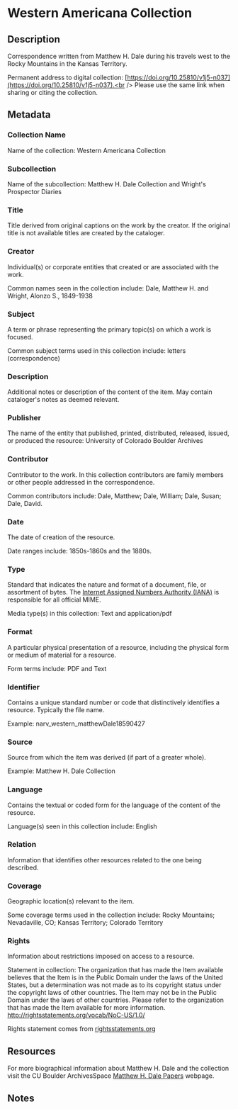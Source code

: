 # Western Americana Collection
## Description
Correspondence written from Matthew H. Dale during his travels west to the Rocky Mountains in the Kansas Territory.

Permanent address to digital collection: [https://doi.org/10.25810/v1j5-n037](https://doi.org/10.25810/v1j5-n037).<br /> 
Please use the same link when sharing or citing the collection.
## Metadata
### Collection Name
Name of the collection: Western Americana Collection
### Subcollection
Name of the subcollection: Matthew H. Dale Collection and Wright's Prospector Diaries
### Title
Title derived from original captions on the work by the creator. If the original title is not available titles are created by the cataloger.

### Creator
Individual(s) or corporate entities that created or are associated with the work. 

Common names seen in the collection include: Dale, Matthew H. and Wright, Alonzo S., 1849-1938
### Subject
A term or phrase representing the primary topic(s) on which a work is focused. 

Common subject terms used in this collection include: letters (correspondence)
### Description
Additional notes or description of the content of the item. May contain cataloger's notes as deemed relevant.
### Publisher
The name of the entity that published, printed, distributed, released, issued, or produced the resource: University of Colorado Boulder Archives
### Contributor
Contributor to the work. In this collection contributors are family members or other people addressed in the correspondence. 

Common contributors include: Dale, Matthew; Dale, William; Dale, Susan; Dale, David.
### Date
The date of creation of the resource. 

Date ranges include: 1850s-1860s and the 1880s.
### Type
Standard that indicates the nature and format of a document, file, or assortment of bytes. The [Internet Assigned Numbers Authority (IANA)](https://www.iana.org/assignments/media-types/media-types.xhtml) is responsible for all official MIME. 

Media type(s) in this collection: Text and application/pdf
### Format
A particular physical presentation of a resource, including the physical form or medium of material for a resource. 

Form terms include: PDF and Text
### Identifier
Contains a unique standard number or code that distinctively identifies a resource. Typically the file name. 

Example: narv_western_matthewDale18590427
### Source
Source from which the item was derived (if part of a greater whole).

Example: Matthew H. Dale Collection
### Language
Contains the textual or coded form for the language of the content of the resource. 

Language(s) seen in this collection include: English
### Relation
Information that identifies other resources related to the one being described.
### Coverage
Geographic location(s) relevant to the item. 

Some coverage terms used in the collection include: Rocky Mountains; Nevadaville, CO; Kansas Territory; Colorado Territory
### Rights
Information about restrictions imposed on access to a resource.

Statement in collection: The organization that has made the Item available believes that the Item is in the Public Domain under the laws of the United States, but a determination was not made as to its copyright status under the copyright laws of other countries. The Item may not be in the Public Domain under the laws of other countries. Please refer to the organization that has made the Item available for more information. http://rightsstatements.org/vocab/NoC-US/1.0/

Rights statement comes from [rightsstatements.org](https://rightsstatements.org/page/1.0/?language=en)
## Resources
For more biographical information about Matthew H. Dale and the collection visit the CU Boulder ArchivesSpace [Matthew H. Dale Papers](https://archives.colorado.edu/repositories/2/resources/396) webpage.
## Notes

